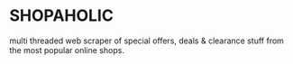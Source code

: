 # SHOPAHOLIC

multi threaded web scraper of special offers, deals & clearance stuff from the most popular online shops.

